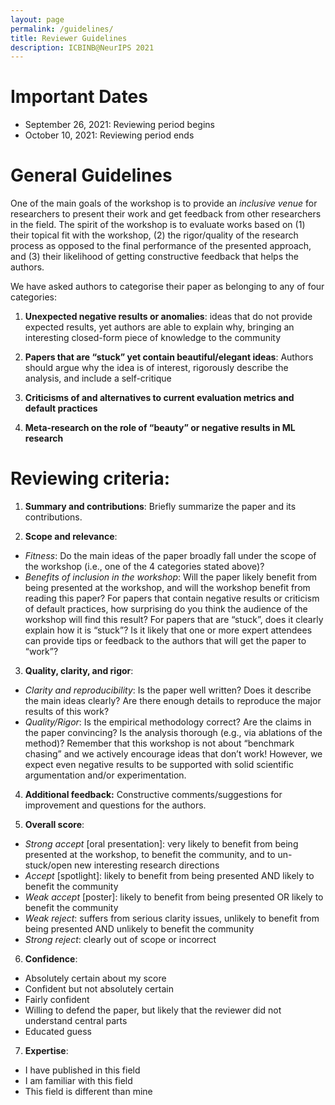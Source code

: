 ```yaml
---
layout: page
permalink: /guidelines/
title: Reviewer Guidelines
description: ICBINB@NeurIPS 2021
---
```


# Important Dates
- September 26, 2021: Reviewing period begins
- October 10, 2021: Reviewing period ends

# General Guidelines

One of the main goals of the workshop is to provide an *inclusive venue* for researchers to present their work and get feedback from other researchers in the field. The spirit of the workshop is to evaluate works based on (1) their topical fit with the workshop, (2) the rigor/quality of the research process as opposed to the final performance of the presented approach, and (3) their likelihood of getting constructive feedback that helps the authors.

We have asked authors to categorise their paper as belonging to any of four categories:

1. **Unexpected negative results or anomalies**: ideas that do not provide expected results, yet authors are able to explain why, bringing an interesting closed-form piece of knowledge to the community

2. **Papers that are “stuck” yet contain beautiful/elegant ideas**: Authors should argue why the idea is of interest, rigorously describe the analysis, and include a self-critique

3. **Criticisms of and alternatives to current evaluation metrics and default practices**

4. **Meta-research on the role of “beauty” or negative results in ML research**

# Reviewing criteria:

1. **Summary and contributions**: Briefly summarize the paper and its contributions.

2. **Scope and relevance**:
  - *Fitness*: Do the main ideas of the paper broadly fall under the scope of the workshop (i.e., one of the 4 categories stated above)?
  - *Benefits of inclusion in the workshop*: Will the paper likely benefit from being presented at the workshop, and will the workshop benefit from reading this paper? For papers that contain negative results or criticism of default practices, how surprising do you think the audience of the workshop will find this result? For papers that are “stuck”, does it clearly explain how it is “stuck”? Is it likely that one or more expert attendees can provide tips or feedback to the authors that will get the paper to “work”?

3. **Quality, clarity, and rigor**:
  - *Clarity and reproducibility*: Is the paper well written? Does it describe the main ideas clearly? Are there enough details to reproduce the major results of this work?
  - *Quality/Rigor*: Is the empirical methodology correct? Are the claims in the paper convincing? Is the analysis thorough (e.g., via ablations of the method)? Remember that this workshop is not about “benchmark chasing” and we actively encourage ideas that don’t work! However, we expect even negative results to be supported with solid scientific argumentation and/or experimentation.

4. **Additional feedback:** Constructive comments/suggestions for improvement and questions for the authors.

5. **Overall score**:
  - *Strong accept* [oral presentation]: very likely to benefit from being presented at the workshop, to benefit the community, and to un-stuck/open new interesting research directions
  - *Accept* [spotlight]: likely to benefit from being presented AND likely to benefit the community
  - *Weak accept* [poster]: likely to benefit from being presented OR likely to benefit the community
  - *Weak reject*: suffers from serious clarity issues, unlikely to benefit from being presented AND unlikely to benefit the community
  - *Strong reject*: clearly out of scope or incorrect

6. **Confidence**:
  - Absolutely certain about my score
  - Confident but not absolutely certain
  - Fairly confident
  - Willing to defend the paper, but likely that the reviewer did not understand central parts
  - Educated guess

7. **Expertise**:
  - I have published in this field
  - I am familiar with this field
  - This field is different than mine
